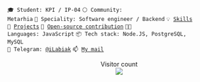 <code>🎓 Student: KPI / IP-04</code>
<code>⚪ Community: Metarhia</code>
<code>👷 Speciality: Software engineer / Backend</code>
<code>💡 [Skills](SKILLS.md)</code><br>
<code>🧻 [Projects](PROJECTS.md)</code>
<code>👀 [Open-source contribution](CONTRIBUTION.md)</code>
<code>🧑‍💻 Languages: JavaScript</code>
<code>📦 Tech stack: Node.JS, PostgreSQL, MySQL</code><br>
<code>💬 Telegram: [@iLabiak](https://telegram.me/iLabiak)</code>
<code>📫 [My mail](mailto:labyak.ivan2003@gmail.com)</code><br>
<p align="center"> 
  Visitor count<br>
  <img src="https://profile-counter.glitch.me/ILabiak/count.svg" />
</p>
